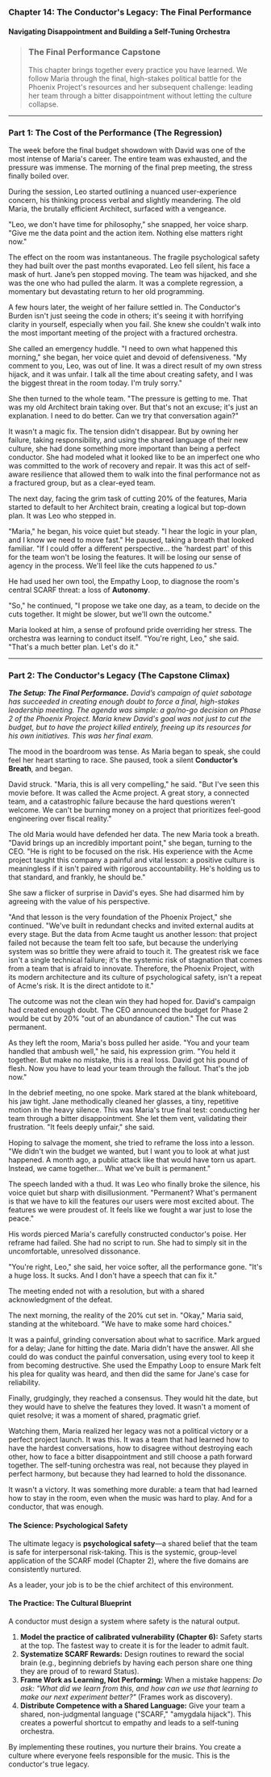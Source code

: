 ### **Chapter 14: The Conductor's Legacy: The Final Performance**
#### Navigating Disappointment and Building a Self-Tuning Orchestra

> ### **The Final Performance Capstone**
>
> This chapter brings together every practice you have learned. We follow Maria through the final, high-stakes political battle for the Phoenix Project's resources and her subsequent challenge: leading her team through a bitter disappointment without letting the culture collapse.

---
### **Part 1: The Cost of the Performance (The Regression)**

The week before the final budget showdown with David was one of the most intense of Maria's career. The entire team was exhausted, and the pressure was immense. The morning of the final prep meeting, the stress finally boiled over.

During the session, Leo started outlining a nuanced user-experience concern, his thinking process verbal and slightly meandering. The old Maria, the brutally efficient Architect, surfaced with a vengeance.

"Leo, we don't have time for philosophy," she snapped, her voice sharp. "Give me the data point and the action item. Nothing else matters right now."

The effect on the room was instantaneous. The fragile psychological safety they had built over the past months evaporated. Leo fell silent, his face a mask of hurt. Jane’s pen stopped moving. The team was hijacked, and she was the one who had pulled the alarm. It was a complete regression, a momentary but devastating return to her old programming.

A few hours later, the weight of her failure settled in. The Conductor's Burden isn't just seeing the code in others; it's seeing it with horrifying clarity in yourself, especially when you fail. She knew she couldn't walk into the most important meeting of the project with a fractured orchestra.

She called an emergency huddle. "I need to own what happened this morning," she began, her voice quiet and devoid of defensiveness. "My comment to you, Leo, was out of line. It was a direct result of my own stress hijack, and it was unfair. I talk all the time about creating safety, and I was the biggest threat in the room today. I'm truly sorry."

She then turned to the whole team. "The pressure is getting to me. That was my old Architect brain taking over. But that's not an excuse; it's just an explanation. I need to do better. Can we try that conversation again?"

It wasn't a magic fix. The tension didn't disappear. But by owning her failure, taking responsibility, and using the shared language of their new culture, she had done something more important than being a perfect conductor. She had modeled what it looked like to be an imperfect one who was committed to the work of recovery and repair. It was this act of self-aware resilience that allowed them to walk into the final performance not as a fractured group, but as a clear-eyed team.

The next day, facing the grim task of cutting 20% of the features, Maria started to default to her Architect brain, creating a logical but top-down plan. It was Leo who stepped in.

"Maria," he began, his voice quiet but steady. "I hear the logic in your plan, and I know we need to move fast." He paused, taking a breath that looked familiar. "If I could offer a different perspective... the 'hardest part' of this for the team won't be losing the features. It will be losing our sense of agency in the process. We'll feel like the cuts happened *to* us."

He had used her own tool, the Empathy Loop, to diagnose the room's central SCARF threat: a loss of **Autonomy**.

"So," he continued, "I propose we take one day, as a team, to decide on the cuts together. It might be slower, but we'll own the outcome."

Maria looked at him, a sense of profound pride overriding her stress. The orchestra was learning to conduct itself. "You're right, Leo," she said. "That's a much better plan. Let's do it."

---
### **Part 2: The Conductor's Legacy (The Capstone Climax)**

***The Setup: The Final Performance.*** *David’s campaign of quiet sabotage has succeeded in creating enough doubt to force a final, high-stakes leadership meeting. The agenda was simple: a go/no-go decision on Phase 2 of the Phoenix Project. Maria knew David's goal was not just to cut the budget, but to have the project killed entirely, freeing up its resources for his own initiatives. This was her final exam.*

The mood in the boardroom was tense. As Maria began to speak, she could feel her heart starting to race. She paused, took a silent **Conductor’s Breath**, and began.

David struck. "Maria, this is all very compelling," he said. "But I've seen this movie before. It was called the Acme project. A great story, a connected team, and a catastrophic failure because the hard questions weren't welcome. We can't be burning money on a project that prioritizes feel-good engineering over fiscal reality."

The old Maria would have defended her data. The new Maria took a breath.
"David brings up an incredibly important point," she began, turning to the CEO. "He is right to be focused on the risk. His experience with the Acme project taught this company a painful and vital lesson: a positive culture is meaningless if it isn't paired with rigorous accountability. He's holding us to that standard, and frankly, he should be."

She saw a flicker of surprise in David's eyes. She had disarmed him by agreeing with the value of his perspective.

"And that lesson is the very foundation of the Phoenix Project," she continued. "We've built in redundant checks and invited external audits at every stage. But the data from Acme taught us another lesson: that project failed not because the team felt too safe, but because the underlying system was so brittle they were afraid to touch it. The greatest risk we face isn't a single technical failure; it's the systemic risk of stagnation that comes from a team that is afraid to innovate. Therefore, the Phoenix Project, with its modern architecture and its culture of psychological safety, isn't a repeat of Acme's risk. It is the direct antidote to it."

The outcome was not the clean win they had hoped for. David's campaign had created enough doubt. The CEO announced the budget for Phase 2 would be cut by 20% "out of an abundance of caution." The cut was permanent.

As they left the room, Maria's boss pulled her aside. "You and your team handled that ambush well," he said, his expression grim. "You held it together. But make no mistake, this is a real loss. David got his pound of flesh. Now you have to lead your team through the fallout. That's the job now."

In the debrief meeting, no one spoke. Mark stared at the blank whiteboard, his jaw tight. Jane methodically cleaned her glasses, a tiny, repetitive motion in the heavy silence. This was Maria's true final test: conducting her team through a bitter disappointment. She let them vent, validating their frustration. "It feels deeply unfair," she said.

Hoping to salvage the moment, she tried to reframe the loss into a lesson. "We didn't win the budget we wanted, but I want you to look at what just happened. A month ago, a public attack like that would have torn us apart. Instead, we came together... What we've built is permanent."

The speech landed with a thud. It was Leo who finally broke the silence, his voice quiet but sharp with disillusionment. "Permanent? What's permanent is that we have to kill the features our users were most excited about. The features we were proudest of. It feels like we fought a war just to lose the peace."

His words pierced Maria's carefully constructed conductor's poise. Her reframe had failed. She had no script to run. She had to simply sit in the uncomfortable, unresolved dissonance.

"You're right, Leo," she said, her voice softer, all the performance gone. "It's a huge loss. It sucks. And I don't have a speech that can fix it."

The meeting ended not with a resolution, but with a shared acknowledgment of the defeat.

The next morning, the reality of the 20% cut set in. "Okay," Maria said, standing at the whiteboard. "We have to make some hard choices."

It was a painful, grinding conversation about what to sacrifice. Mark argued for a delay; Jane for hitting the date. Maria didn't have the answer. All she could do was conduct the painful conversation, using every tool to keep it from becoming destructive. She used the Empathy Loop to ensure Mark felt his plea for quality was heard, and then did the same for Jane's case for reliability.

Finally, grudgingly, they reached a consensus. They would hit the date, but they would have to shelve the features they loved. It wasn't a moment of quiet resolve; it was a moment of shared, pragmatic grief.

Watching them, Maria realized her legacy was not a political victory or a perfect project launch. It was this. It was a team that had learned how to have the hardest conversations, how to disagree without destroying each other, how to face a bitter disappointment and still choose a path forward together. The self-tuning orchestra was real, not because they played in perfect harmony, but because they had learned to hold the dissonance.

It wasn't a victory. It was something more durable: a team that had learned how to stay in the room, even when the music was hard to play. And for a conductor, that was enough.

#### **The Science: Psychological Safety**

The ultimate legacy is **psychological safety**—a shared belief that the team is safe for interpersonal risk-taking. This is the systemic, group-level application of the SCARF model (Chapter 2), where the five domains are consistently nurtured.

As a leader, your job is to be the chief architect of this environment.

#### **The Practice: The Cultural Blueprint**

A conductor must design a system where safety is the natural output.

1.  **Model the practice of calibrated vulnerability (Chapter 6):** Safety starts at the top. The fastest way to create it is for the leader to admit fault.
2.  **Systematize SCARF Rewards:** Design routines to reward the social brain (e.g., beginning debriefs by having each person share one thing they are proud of to reward Status).
3.  **Frame Work as Learning, Not Performing:** When a mistake happens: *Do ask:* *"What did we learn from this, and how can we use that learning to make our next experiment better?"* (Frames work as discovery).
4.  **Distribute Competence with a Shared Language:** Give your team a shared, non-judgmental language ("SCARF," "amygdala hijack"). This creates a powerful shortcut to empathy and leads to a self-tuning orchestra.

By implementing these routines, you nurture their brains. You create a culture where everyone feels responsible for the music. This is the conductor's true legacy.
      